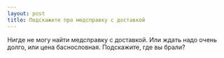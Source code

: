 ```yaml
---
layout: post 
title: Подскажите про медсправку с доставкой 
--- 
```

Нигде не могу найти медсправку с доставкой. Или ждать надо очень долго, или цена баснословная. Подскажите, где вы брали?
